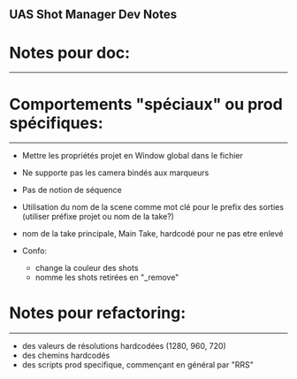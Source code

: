 

UAS Shot Manager Dev Notes
-------------------------------------------------------------

# Notes pour doc:
-----------------


# Comportements "spéciaux" ou prod spécifiques:
-----------------------------------------------

* Mettre les propriétés projet en Window global dans le fichier

* Ne supporte pas les camera bindés aux marqueurs
* Pas de notion de séquence
* Utilisation du nom de la scene comme mot clé pour le prefix des sorties (utiliser préfixe projet ou nom de la take?)
* nom de la take principale, Main Take, hardcodé pour ne pas etre enlevé

* Confo:
    - change la couleur des shots
    - nomme les shots retirées en "_remove"


# Notes pour refactoring:
-------------------------

* des valeurs de résolutions hardcodées (1280, 960, 720)
* des chemins hardcodés
* des scripts prod specifique, commençant en général par "RRS"




